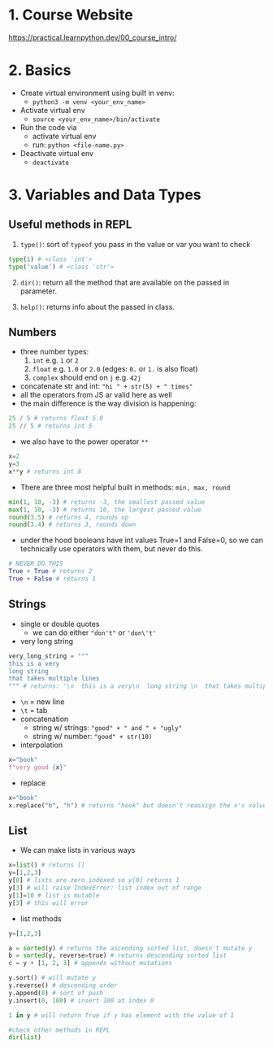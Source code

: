 # 1. Course Website

https://practical.learnpython.dev/00_course_intro/

# 2. Basics

- Create virtual environment using built in venv:
  - `python3 -m venv <your_env_name>`
- Activate virtual env
  - `source <your_env_name>/bin/activate`
- Run the code via
  - activate virtual env
  - run: `python <file-name.py>`
- Deactivate virtual env
  - `deactivate`

# 3. Variables and Data Types

## Useful methods in REPL

1. `type()`: sort of `typeof` you pass in the value or var you want to check

```python
type(1) # <class 'int'>
type('value') # <class 'str'>
```

2. `dir()`: return all the method that are available on the passed in parameter.

3. `help()`: returns info about the passed in class.

## Numbers

- three number types:
  1. `int` e.g. `1` or `2`
  2. `float` e.g. `1.0` or `2.0` (edges: `0.` or `1.` is also float)
  3. `complex` should end on `j` e.g. `42j`
- concatenate str and int: `"hi " + str(5) + " times"`
- all the operators from JS ar valid here as well
- the main difference is the way division is happening:

```python
25 / 5 # returns float 5.0
25 // 5 # returns int 5
```

- we also have to the power operator `**`

```python
x=2
y=3
x**y # returns int 8
```

- There are three most helpful built in methods: `min, max, round`

```python
min(1, 10, -3) # returns -3, the smallest passed value
max(1, 10, -3) # returns 10, the largest passed value
round(3.5) # returns 4, rounds up
round(3.4) # returns 3, rounds down
```

- under the hood booleans have int values True=1 and False=0, so we can technically use operators with them, but never do this.

```python
# NEVER DO THIS
True + True # returns 2
True + False # returns 1
```

## Strings

- single or double quotes
  - we can do either `"don't"` or `'don\'t'`
- very long string

```python
very_long_string = """
this is a very
long string
that takes multiple lines
""" # returns: '\n  this is a very\n  long string \n  that takes multiple lines\n'
```

- `\n` = new line
- `\t` = tab
- concatenation
  - string w/ strings: `"good" + " and " + "ugly"`
  - string w/ number: `"good" + str(10)`
- interpolation

```python
x="book"
f"very good {x}"
```

- replace

```python
x="book"
x.replace("b", "h") # returns "hook" but doesn't reassign the x's value, which will remain "book"
```

## List

- We can make lists in various ways

```python
x=list() # returns []
y=[1,2,3]
y[0] # lists are zero indexed so y[0] returns 1
y[3] # will raise IndexError: list index out of range
y[1]=10 # list is mutable
y[3] # this will error
```

- list methods

```python
y=[1,2,3]

a = sorted(y) # returns the ascending sorted list, doesn't mutate y
b = sorted(y, reverse=true) # returns descending sorted list
c = y + [1, 2, 3] # appends without mutations

y.sort() # will mutate y
y.reverse() # descending order
y.append(0) # sort of push
y.insert(0, 100) # insert 100 at index 0

1 in y # will return True if y has element with the value of 1

#check other methods in REPL
dir(list)

```
